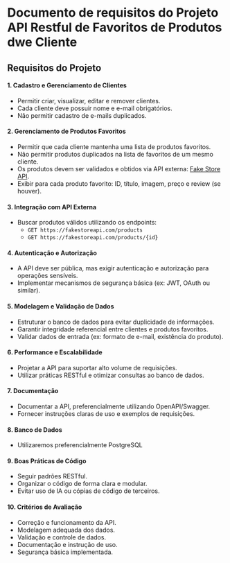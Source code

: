 # Documento de requisitos do Projeto API Restful de Favoritos de Produtos dwe Cliente

## Requisitos do Projeto

#### 1. Cadastro e Gerenciamento de Clientes
- Permitir criar, visualizar, editar e remover clientes.
- Cada cliente deve possuir nome e e-mail obrigatórios.
- Não permitir cadastro de e-mails duplicados.

#### 2. Gerenciamento de Produtos Favoritos
- Permitir que cada cliente mantenha uma lista de produtos favoritos.
- Não permitir produtos duplicados na lista de favoritos de um mesmo cliente.
- Os produtos devem ser validados e obtidos via API externa: [Fake Store API](https://fakestoreapi.com/docs).
- Exibir para cada produto favorito: ID, título, imagem, preço e review (se houver).

#### 3. Integração com API Externa
- Buscar produtos válidos utilizando os endpoints:
    - `GET https://fakestoreapi.com/products`
    - `GET https://fakestoreapi.com/products/{id}`

#### 4. Autenticação e Autorização
- A API deve ser pública, mas exigir autenticação e autorização para operações sensíveis.
- Implementar mecanismos de segurança básica (ex: JWT, OAuth ou similar).

#### 5. Modelagem e Validação de Dados
- Estruturar o banco de dados para evitar duplicidade de informações.
- Garantir integridade referencial entre clientes e produtos favoritos.
- Validar dados de entrada (ex: formato de e-mail, existência do produto).

#### 6. Performance e Escalabilidade
- Projetar a API para suportar alto volume de requisições.
- Utilizar práticas RESTful e otimizar consultas ao banco de dados.

#### 7. Documentação
- Documentar a API, preferencialmente utilizando OpenAPI/Swagger.
- Fornecer instruções claras de uso e exemplos de requisições.

#### 8. Banco de Dados
- Utilizaremos preferencialmente PostgreSQL

#### 9. Boas Práticas de Código
- Seguir padrões RESTful.
- Organizar o código de forma clara e modular.
- Evitar uso de IA ou cópias de código de terceiros.

#### 10. Critérios de Avaliação
- Correção e funcionamento da API.
- Modelagem adequada dos dados.
- Validação e controle de dados.
- Documentação e instrução de uso.
- Segurança básica implementada.
